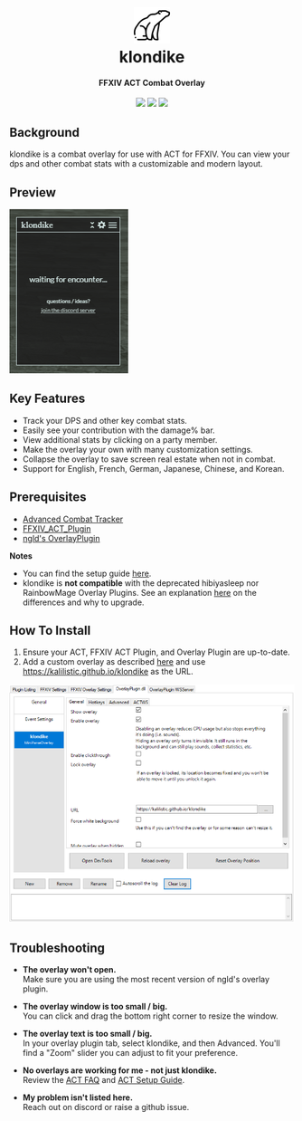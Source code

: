 <h1 align="center">
  <br><a href="https://github.com/kalilistic/klondike"><img src="img/bannerIcon.png"></a>
  <br>klondike<br>
</h1>
<h4 align="center">FFXIV ACT Combat Overlay</h4>

<p align="center">
  <a href="https://github.com/kalilistic/klondike"><img src="https://img.shields.io/website?down_color=red&down_message=down&label=overlay&up_color=brightgreen&up_message=up&url=https%3A%2F%2Fkalilistic.github.io%2Fklondike"></a>
  <a href="https://github.com/kalilistic/klondike/blob/master/LICENSE"><img src="https://img.shields.io/github/license/kalilistic/klondike?color=lightgrey"></a>
  <a href="https://discord.gg/ftn4k7x"><img src="https://img.shields.io/badge/chat-on%20discord-7289da.svg"></a>
</p>

## Background

klondike is a combat overlay for use with ACT for FFXIV. You can view your dps and other combat stats with a customizable and modern layout.

## Preview

![image](img/demo.gif)

## Key Features

* Track your DPS and other key combat stats.
* Easily see your contribution with the damage% bar.
* View additional stats by clicking on a party member.
* Make the overlay your own with many customization settings.
* Collapse the overlay to save screen real estate when not in combat.
* Support for English, French, German, Japanese, Chinese, and Korean.

## Prerequisites

* <a href="https://github.com/EQAditu/AdvancedCombatTracker">Advanced Combat Tracker</a>
* <a href="https://github.com/ravahn/FFXIV_ACT_Plugin">FFXIV_ACT_Plugin</a>
* <a href="https://github.com/ngld/OverlayPlugin">ngld's OverlayPlugin</a>

**Notes**
* You can find the setup guide <a href="https://github.com/FFXIV-ACT/setup-guide#readme">here</a>.
* klondike is **not compatible** with the deprecated hibiyasleep nor RainbowMage Overlay Plugins. See an explanation 
  <a href="https://gist.github.com/ngld/e2217563bbbe1750c0917217f136687d#what-is-the-difference-between-the-ngld-overlayplugin-and-hibiyasleep-overlayplugin">here</a> on the differences and why to upgrade.

## How To Install

1. Ensure your ACT, FFXIV ACT Plugin, and Overlay Plugin are up-to-date.
2. Add a custom overlay as described <a href="https://github.com/FFXIV-ACT/setup-guide#custom-overlays">here</a> and use https://kalilistic.github.io/klondike as the URL.

<img src="img/setup.png"></a>

## Troubleshooting
* **The overlay won't open.**<br>
  Make sure you are using the most recent version of ngld's overlay plugin.

* **The overlay window is too small / big.**<br>
  You can click and drag the bottom right corner to resize the window.
  
* **The overlay text is too small / big.**<br>
  In your overlay plugin tab, select klondike, and then Advanced. You'll find a "Zoom" slider you can adjust to fit your preference.
  
* **No overlays are working for me - not just klondike.**<br>
  Review the <a href="https://gist.github.com/ngld/e2217563bbbe1750c0917217f136687d">ACT FAQ</a> and <a href="https://github.com/FFXIV-ACT/setup-guide#readme">ACT Setup Guide</a>.

* **My problem isn't listed here.**<br>
  Reach out on discord or raise a github issue.
  
  
